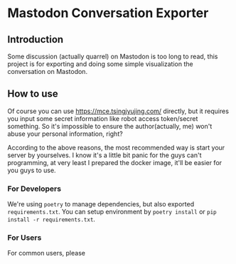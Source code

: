 # Mastodon Conversation Exporter

## Introduction

Some discussion (actually quarrel) on Mastodon is too long to read, this project is for exporting and doing some simple visualization the conversation on Mastodon.

## How to use

Of course you can use https://mce.tsingjyujing.com/ directly, but it requires you input some secret information like robot access token/secret something.
So it's impossible to ensure the author(actually, me) won't abuse your personal information, right?


According to the above reasons, the most recommended way is start your server by yourselves. I know it's a little bit panic for the guys can't programming, at very least I prepared the docker image, it'll be easier for you guys to use.

### For Developers

We're using `poetry` to manage dependencies, but also exported `requirements.txt`.
You can setup environment by `poetry install` or `pip install -r requirements.txt`.


### For Users

For common users, please 
